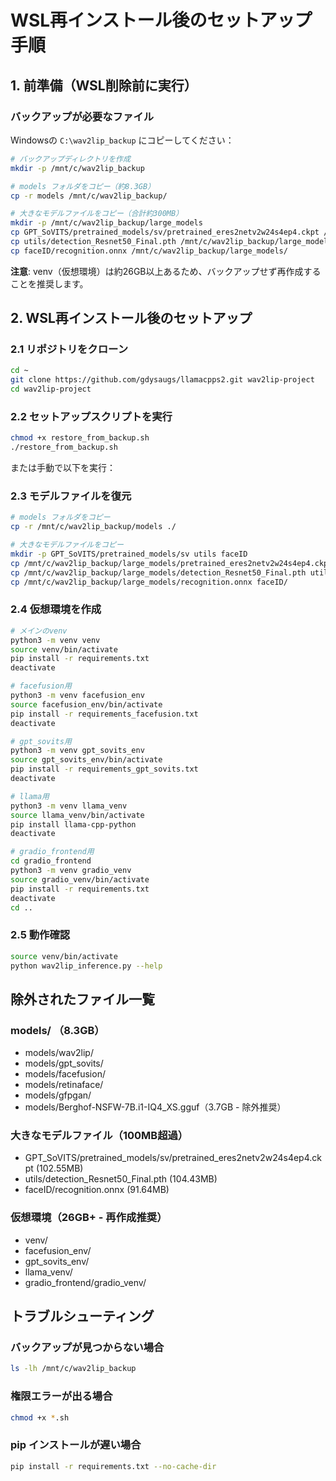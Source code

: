 # WSL再インストール後のセットアップ手順

## 1. 前準備（WSL削除前に実行）

### バックアップが必要なファイル
Windowsの `C:\wav2lip_backup` にコピーしてください：

```bash
# バックアップディレクトリを作成
mkdir -p /mnt/c/wav2lip_backup

# models フォルダをコピー（約8.3GB）
cp -r models /mnt/c/wav2lip_backup/

# 大きなモデルファイルをコピー（合計約300MB）
mkdir -p /mnt/c/wav2lip_backup/large_models
cp GPT_SoVITS/pretrained_models/sv/pretrained_eres2netv2w24s4ep4.ckpt /mnt/c/wav2lip_backup/large_models/
cp utils/detection_Resnet50_Final.pth /mnt/c/wav2lip_backup/large_models/
cp faceID/recognition.onnx /mnt/c/wav2lip_backup/large_models/
```

**注意**: venv（仮想環境）は約26GB以上あるため、バックアップせず再作成することを推奨します。

## 2. WSL再インストール後のセットアップ

### 2.1 リポジトリをクローン
```bash
cd ~
git clone https://github.com/gdysaugs/llamacpps2.git wav2lip-project
cd wav2lip-project
```

### 2.2 セットアップスクリプトを実行
```bash
chmod +x restore_from_backup.sh
./restore_from_backup.sh
```

または手動で以下を実行：

### 2.3 モデルファイルを復元
```bash
# models フォルダをコピー
cp -r /mnt/c/wav2lip_backup/models ./

# 大きなモデルファイルをコピー
mkdir -p GPT_SoVITS/pretrained_models/sv utils faceID
cp /mnt/c/wav2lip_backup/large_models/pretrained_eres2netv2w24s4ep4.ckpt GPT_SoVITS/pretrained_models/sv/
cp /mnt/c/wav2lip_backup/large_models/detection_Resnet50_Final.pth utils/
cp /mnt/c/wav2lip_backup/large_models/recognition.onnx faceID/
```

### 2.4 仮想環境を作成
```bash
# メインのvenv
python3 -m venv venv
source venv/bin/activate
pip install -r requirements.txt
deactivate

# facefusion用
python3 -m venv facefusion_env
source facefusion_env/bin/activate
pip install -r requirements_facefusion.txt
deactivate

# gpt_sovits用
python3 -m venv gpt_sovits_env
source gpt_sovits_env/bin/activate
pip install -r requirements_gpt_sovits.txt
deactivate

# llama用
python3 -m venv llama_venv
source llama_venv/bin/activate
pip install llama-cpp-python
deactivate

# gradio_frontend用
cd gradio_frontend
python3 -m venv gradio_venv
source gradio_venv/bin/activate
pip install -r requirements.txt
deactivate
cd ..
```

### 2.5 動作確認
```bash
source venv/bin/activate
python wav2lip_inference.py --help
```

## 除外されたファイル一覧

### models/ （8.3GB）
- models/wav2lip/
- models/gpt_sovits/
- models/facefusion/
- models/retinaface/
- models/gfpgan/
- models/Berghof-NSFW-7B.i1-IQ4_XS.gguf（3.7GB - 除外推奨）

### 大きなモデルファイル（100MB超過）
- GPT_SoVITS/pretrained_models/sv/pretrained_eres2netv2w24s4ep4.ckpt (102.55MB)
- utils/detection_Resnet50_Final.pth (104.43MB)
- faceID/recognition.onnx (91.64MB)

### 仮想環境（26GB+ - 再作成推奨）
- venv/
- facefusion_env/
- gpt_sovits_env/
- llama_venv/
- gradio_frontend/gradio_venv/

## トラブルシューティング

### バックアップが見つからない場合
```bash
ls -lh /mnt/c/wav2lip_backup
```

### 権限エラーが出る場合
```bash
chmod +x *.sh
```

### pip インストールが遅い場合
```bash
pip install -r requirements.txt --no-cache-dir
```